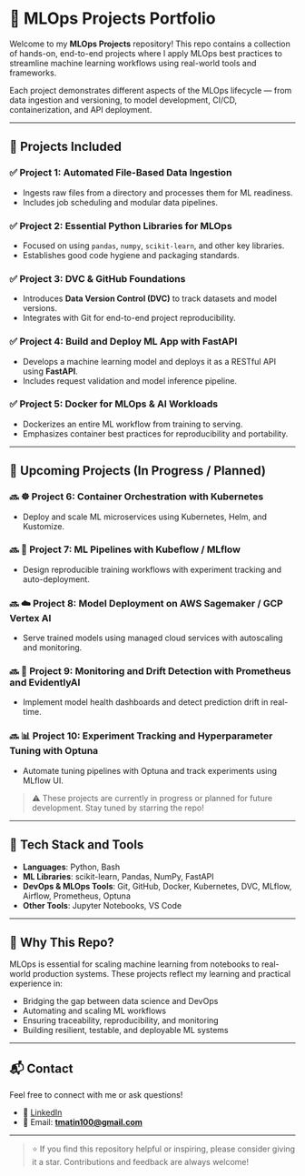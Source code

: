 # 🚀 MLOps Projects Portfolio

Welcome to my **MLOps Projects** repository! This repo contains a collection of hands-on, end-to-end projects where I apply MLOps best practices to streamline machine learning workflows using real-world tools and frameworks.

Each project demonstrates different aspects of the MLOps lifecycle — from data ingestion and versioning, to model development, CI/CD, containerization, and API deployment.

---

## 📁 Projects Included

### ✅ Project 1: Automated File-Based Data Ingestion
- Ingests raw files from a directory and processes them for ML readiness.
- Includes job scheduling and modular data pipelines.

### ✅ Project 2: Essential Python Libraries for MLOps
- Focused on using `pandas`, `numpy`, `scikit-learn`, and other key libraries.
- Establishes good code hygiene and packaging standards.

### ✅ Project 3: DVC & GitHub Foundations
- Introduces **Data Version Control (DVC)** to track datasets and model versions.
- Integrates with Git for end-to-end project reproducibility.

### ✅ Project 4: Build and Deploy ML App with FastAPI
- Develops a machine learning model and deploys it as a RESTful API using **FastAPI**.
- Includes request validation and model inference pipeline.

### ✅ Project 5: Docker for MLOps & AI Workloads
- Dockerizes an entire ML workflow from training to serving.
- Emphasizes container best practices for reproducibility and portability.


---

## 🧪 Upcoming Projects (In Progress / Planned)

### 🔜 ☸️ **Project 6: Container Orchestration with Kubernetes**
- Deploy and scale ML microservices using Kubernetes, Helm, and Kustomize.

### 🔜 🔁 **Project 7: ML Pipelines with Kubeflow / MLflow**
- Design reproducible training workflows with experiment tracking and auto-deployment.

### 🔜 ☁️ **Project 8: Model Deployment on AWS Sagemaker / GCP Vertex AI**
- Serve trained models using managed cloud services with autoscaling and monitoring.

### 🔜 🧠 **Project 9: Monitoring and Drift Detection with Prometheus and EvidentlyAI**
- Implement model health dashboards and detect prediction drift in real-time.

### 🔜 📊 **Project 10: Experiment Tracking and Hyperparameter Tuning with Optuna**
- Automate tuning pipelines with Optuna and track experiments using MLflow UI.

> ⚠️ These projects are currently in progress or planned for future development. Stay tuned by starring the repo!


---

## 🧰 Tech Stack and Tools

- **Languages**: Python, Bash  
- **ML Libraries**: scikit-learn, Pandas, NumPy, FastAPI  
- **DevOps & MLOps Tools**: Git, GitHub, Docker, Kubernetes, DVC, MLflow, Airflow, Prometheus, Optuna  
- **Other Tools**: Jupyter Notebooks, VS Code  


---

## 📌 Why This Repo?

MLOps is essential for scaling machine learning from notebooks to real-world production systems. These projects reflect my learning and practical experience in:
- Bridging the gap between data science and DevOps
- Automating and scaling ML workflows
- Ensuring traceability, reproducibility, and monitoring
- Building resilient, testable, and deployable ML systems

---

## 📬 Contact

Feel free to connect with me or ask questions!

- 💼 [LinkedIn](https://www.linkedin.com/in/tmatin)
- 📧 Email: **tmatin100@gmail.com**

---

> ⭐ If you find this repository helpful or inspiring, please consider giving it a star. Contributions and feedback are always welcome!
